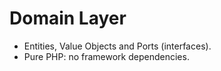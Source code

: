 # Domain Layer
- Entities, Value Objects and Ports (interfaces).
- Pure PHP: no framework dependencies.
